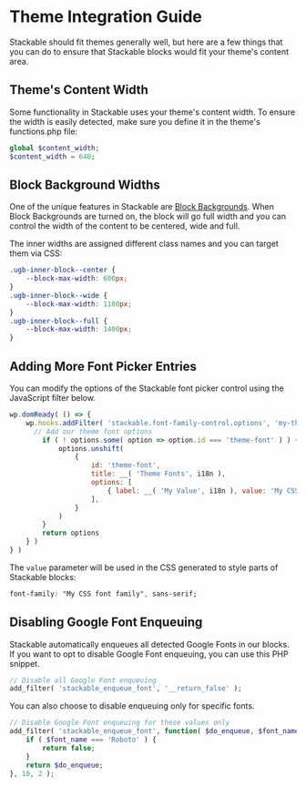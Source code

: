 # Theme Integration Guide

Stackable should fit themes generally well, but here are a few things that you can do to ensure that Stackable blocks would fit your theme's content area.

## Theme's Content Width

Some functionality in Stackable uses your theme's content width. To ensure the width is easily detected, make sure you define it in the theme's functions.php file:

```php
global $content_width;
$content_width = 640;
```

## Block Background Widths

One of the unique features in Stackable are [Block Backgrounds](../stackable-guides/beginner-guides/column-backgrounds-and-block-backgrounds.md). When Block Backgrounds are turned on, the block will go full width and you can control the width of the content to be centered, wide and full.

The inner widths are assigned different class names and you can target them via CSS:

```css
.ugb-inner-block--center {
    --block-max-width: 600px;
}
.ugb-inner-block--wide {
    --block-max-width: 1100px;
}
.ugb-inner-block--full {
    --block-max-width: 1400px;
}
```

## Adding More Font Picker Entries

You can modify the options of the Stackable font picker control using the JavaScript filter below.

```javascript
wp.domReady( () => {
	wp.hooks.addFilter( 'stackable.font-family-control.options', 'my-theme', options => {
	  // Add our theme font options
		if ( ! options.some( option => option.id === 'theme-font' ) ) {
			options.unshift(
				{
					id: 'theme-font',
					title: __( 'Theme Fonts', i18n ),
					options: [
						{ label: __( 'My Value', i18n ), value: 'My CSS font family' },
					],
				}
			)
		}
		return options
	} )
} )
```

The `value` parameter will be used in the CSS generated to style parts of Stackable blocks:

```css
font-family: "My CSS font family", sans-serif;
```

## Disabling Google Font Enqueuing

Stackable automatically enqueues all detected Google Fonts in our blocks. If you want to opt to disable Google Font enqueuing, you can use this PHP snippet.

```php
// Disable all Google Font enqueuing
add_filter( 'stackable_enqueue_font', '__return_false' );
```

You can also choose to disable enqueuing only for specific fonts.

```php
// Disable Google Font enqueuing for these values only
add_filter( 'stackable_enqueue_font', function( $do_enqueue, $font_name ) {
	if ( $font_name === 'Roboto' ) {
		return false;
	}
	return $do_enqueue;
}, 10, 2 );
```


